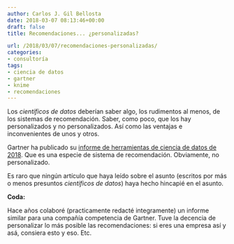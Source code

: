 ```yaml
---
author: Carlos J. Gil Bellosta
date: 2018-03-07 08:13:46+00:00
draft: false
title: Recomendaciones... ¿personalizadas?

url: /2018/03/07/recomendaciones-personalizadas/
categories:
- consultoría
tags:
- ciencia de datos
- gartner
- knime
- recomendaciones
---
```


Los _científicos de datos_ deberían saber algo, los rudimentos al menos, de los sistemas de recomendación. Saber, como poco, que los hay personalizados y no personalizados. Así como las ventajas e inconvenientes de unos y otros.

Gartner ha publicado su [informe de herramientas de ciencia de datos de 2018](http://r4stats.com/2018/02/26/gartners-2018-take-on-data-science-tools/). Que es una especie de sistema de recomendación. Obviamente, no personalizado.

Es raro que ningún artículo que haya leído sobre el asunto (escritos por más o menos presuntos _científicos de datos_) haya hecho hincapié en el asunto.

**Coda:**

Hace años colaboré (practicamente redacté integramente) un informe similar para una compañía competencia de Gartner. Tuve la decencia de personalizar lo más posible las recomendaciones: si eres una empresa así y asá, consiera esto y eso. Etc.
